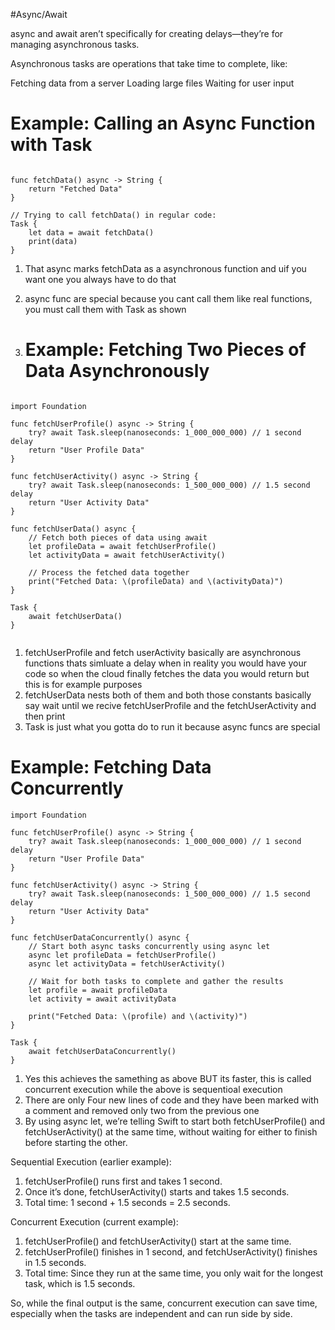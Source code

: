 #Async/Await

async and await aren’t specifically for creating delays—they’re for managing asynchronous tasks.

Asynchronous tasks are operations that take time to complete, like:

Fetching data from a server
Loading large files
Waiting for user input


# Example: Calling an Async Function with Task

```

func fetchData() async -> String {
    return "Fetched Data"
}

// Trying to call fetchData() in regular code:
Task {
    let data = await fetchData()
    print(data)
}

```

1. That async marks fetchData as a asynchronous function and uif you want one you always have to do that
2. async func are special because you cant call them like real functions, you must call them with Task as shown

3. # Example: Fetching Two Pieces of Data Asynchronously

```

import Foundation

func fetchUserProfile() async -> String {
    try? await Task.sleep(nanoseconds: 1_000_000_000) // 1 second delay
    return "User Profile Data"
}

func fetchUserActivity() async -> String {
    try? await Task.sleep(nanoseconds: 1_500_000_000) // 1.5 second delay
    return "User Activity Data"
}

func fetchUserData() async {
    // Fetch both pieces of data using await
    let profileData = await fetchUserProfile()
    let activityData = await fetchUserActivity()
    
    // Process the fetched data together
    print("Fetched Data: \(profileData) and \(activityData)")
}

Task {
    await fetchUserData()
}


```
1. fetchUserProfile and fetch userActivity basically are asynchronous functions thats simluate a delay when in reality you would have your code so when the cloud finally fetches the data you would return but this is for example purposes
2. fetchUserData nests both of them and both those constants basically say wait until we recive fetchUserProfile and the fetchUserActivity and then print
3. Task is just what you gotta do to run it because async funcs are special

# Example: Fetching Data Concurrently


```
import Foundation

func fetchUserProfile() async -> String {
    try? await Task.sleep(nanoseconds: 1_000_000_000) // 1 second delay
    return "User Profile Data"
}

func fetchUserActivity() async -> String {
    try? await Task.sleep(nanoseconds: 1_500_000_000) // 1.5 second delay
    return "User Activity Data"
}

func fetchUserDataConcurrently() async {
    // Start both async tasks concurrently using async let
    async let profileData = fetchUserProfile()
    async let activityData = fetchUserActivity()

    // Wait for both tasks to complete and gather the results
    let profile = await profileData
    let activity = await activityData
    
    print("Fetched Data: \(profile) and \(activity)")
}

Task {
    await fetchUserDataConcurrently()
}
```

1. Yes this achieves the samething as above BUT its faster, this is called concurrent execution while the above is sequentioal execution
2. There are only Four new lines of code and they have been marked with a comment and removed only two from the previous one
3. By using async let, we’re telling Swift to start both fetchUserProfile() and fetchUserActivity() at the same time, without waiting for either to finish before starting the other.


Sequential Execution (earlier example):

1. fetchUserProfile() runs first and takes 1 second.
2. Once it’s done, fetchUserActivity() starts and takes 1.5 seconds.
3. Total time: 1 second + 1.5 seconds = 2.5 seconds.

   
Concurrent Execution (current example):

1. fetchUserProfile() and fetchUserActivity() start at the same time.
2. fetchUserProfile() finishes in 1 second, and fetchUserActivity() finishes in 1.5 seconds.
3. Total time: Since they run at the same time, you only wait for the longest task, which is 1.5 seconds.

So, while the final output is the same, concurrent execution can save time, especially when the tasks are independent and can run side by side.

